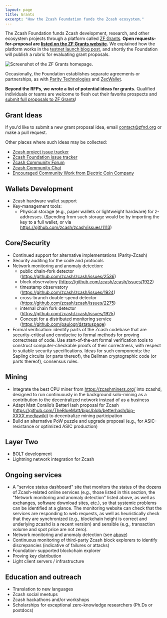 ```yaml
---
layout: page
title: Grants
excerpt: "How the Zcash Foundation funds the Zcash ecosystem."
---
```


The Zcash Foundation funds Zcash development, research, and other ecosystem projects through a platform called [ZF Grants](https://grants.zfnd.org/). **Open requests-for-proposal are [listed on the ZF Grants website](https://grants.zfnd.org/requests).** We explained how the platform works in the [testnet launch blog post](https://www.zfnd.org/blog/zf-grants-open-beta/), and shortly the Foundation will publish a rubric for evaluating grant proposals.

![Screenshot of the ZF Grants homepage.](https://www.zfnd.org/images/zf_grants_front_page.png)

Occasionally, the Foundation establishes separate agreements or partnerships, as with [Parity Technologies](https://www.zfnd.org/blog/parity-partnership/) and [ZecWallet](https://www.zfnd.org/blog/zec-wallet-progress/).

**Beyond the RFPs, we wrote a list of potential ideas for grants.** Qualified individuals or teams are welcome to flesh out their favorite prospects and [submit full proposals to ZF Grants](https://grants.zfnd.org/create)!

## Grant Ideas

If you'd like to submit a new grant proposal idea, email contact@zfnd.org or make a pull request.

Other places where such ideas may be collected:
- [Zcash project issue tracker](https://github.com/zcash/zcash/issues)
- [Zcash Foundation issue tracker](https://github.com/ZcashFoundation/zfnd/issues)
- [Zcash Community Forum](https://forum.zcashcommunity.com/)
- [Zcash Community Chat](https://chat.zcashcommunity.com/)
- [Encouraged Community Work from Electric Coin Company](https://github.com/zcash/zcash/projects/27)

Wallets Development
-----------
- Zcash hardware wallet support
- Key-management tools:
    - Physical storage (e.g., paper wallets or lightweight hardware) for z-addresses.
      (Spending from such storage would be by importing the key to a full wallet, or via https://github.com/zcash/zcash/issues/1113)

Core/Security
-----------
- Continued support for alternative implementations (Parity-Zcash)
- Security auditing for the code and protocols
- Network monitoring and anomaly detection:
    - public chain-fork detector (https://github.com/zcash/zcash/issues/2536)
    - block observatory (https://github.com/zcash/zcash/issues/1922)
    - timestamp observatory (https://github.com/zcash/zcash/issues/1924)
    - cross-branch double-spend detector (https://github.com/zcash/zcash/issues/2275)
    - internal chain fork detector (https://github.com/zcash/zcash/issues/1925)
    - Concept for a distributed monitoring service (https://github.com/paulogr/dstatuspage)
- Formal verification: identify parts of the Zcash codebase that are security-critical and conducive to formal methods for proving correctness of code. Use start-of-the-art formal verification tools to construct computer-checkable proofs of their correctness, with respect to suitable security specifications. Ideas for such components: the Sapling circuits (or parts thereof), the Bellman cryptographic code (or parts thereof), consensus rules.

Mining
----------------
- Integrate the best CPU miner from https://zcashminers.org/ into zcashd, designed to run continuously in the background solo-mining as a contribution to the decentralized network instead of as a business
- Adapt Matt Corallo’s BetterHash proposal for Zcash (https://github.com/TheBlueMatt/bips/blob/betterhash/bip-XXXX.mediawiki) to decentralize mining participation
- Build an alternative PoW puzzle and upgrade proposal (e.g., for ASIC-resistance or optimized ASIC production)

Layer Two
-----------
- BOLT development
- Lightning network integration for Zcash


Ongoing services
----------------
- A "service status dashboard" site that monitors the status of the dozens of Zcash-related online services (e.g., those listed in this section, the "Network monitoring and anomaly detection" listed above, as well as exchanges, software download sites, etc.), so that systemic problems can be identified at a glance. The monitoring website can check that the services are responding to web requests, as well as heuristically check that they are synchronized (e.g., blockchain height is correct and underlying zcashd is a recent version) and sensible (e.g., transaction volume and spot price are not zero).
- Network monitoring and anomaly detection (see [above](#coresecurity))
- Continuous monitoring of third-party Zcash block explorers to identify discrepancies (indicative of failures or attacks)
- Foundation-supported blockchain explorer
- Proving key distribution
- Light client servers / infrastructure

Education and outreach
----------------
- Translation to new languages
- Zcash social meetups
- Zcash hackathons and/or workshops
- Scholarships for exceptional zero-knowledge researchers (Ph.Ds or postdocs)
